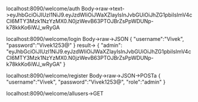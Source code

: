 localhost:8090/welcome/auth
Body->raw->text->eyJhbGciOiJIUzI1NiJ9.eyJzdWIiOiJWaXZlayIsInJvbGUiOiJhZG1pbiIsImV4cCI6MTY3Mzk1NzYzMX0.N0jzWevB63PTOJBrZsPpWDUNp-k78kkKo6iWJ_wRyGA


localhost:8090/welcome/login
Body->raw->JSON
{
    "username":"Vivek",
    "password":"Vivek1253@"
}
result->
{
    "admin": "eyJhbGciOiJIUzI1NiJ9.eyJzdWIiOiJWaXZlayIsInJvbGUiOiJhZG1pbiIsImV4cCI6MTY3Mzk1NzYzMX0.N0jzWevB63PTOJBrZsPpWDUNp-k78kkKo6iWJ_wRyGA"
}





localhost:8090/welcome/register
Body->raw->JSON->POSTa
{
    "username":"Vivek",
    "password":"Vivek1253@",
    "role":"admin"
}




localhost:8090/welcome/allusers->GET
